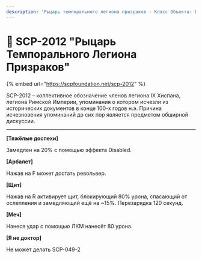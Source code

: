 ```yaml
---
description: 'Рыцарь темпорального легиона призраков - Класс Объекта: Евклид'
---
```


# 👑 SCP-2012 "Рыцарь Темпорального Легиона Призраков"

{% embed url="https://scpfoundation.net/scp-2012" %}

SCP-2012 – коллективное обозначение членов легиона IX Хиспана, легиона Римской Империи, упоминания о котором исчезли из исторических документов в конце 100-х годов н.э. Причина исчезновения упоминаний до сих пор является предметом обширной дискуссии.

***

**\[Тяжёлые доспехи]**&#x20;

Замедлен на 20% с помощью эффекта Disabled.&#x20;

**\[Арбалет]**&#x20;

Нажав на F может достать револьвер.&#x20;

**\[Щит]**&#x20;

Нажав на R активирует щит, блокирующий 80% урона, спасающий от ослепления и замедляющий ещё на \~15%. Перезарядка 120 секунд.

**\[Меч]**&#x20;

Нанеся удар с помощью ЛКМ нанесёт 80 урона.

**\[Я не доктор]**

Не может делать SCP-049-2

[\
](https://zona-228-ru.gitbook.io/edryon-baton/kniga-plaginov/kastomnye-klassy/scp/vrazhdebnye-scp/scp-966-bessoniki)
